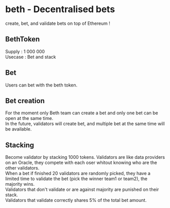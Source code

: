 # beth - Decentralised bets

create, bet, and validate bets on top of Ethereum !

## BethToken

Supply : 1 000 000  
Usecase : Bet and stack

## Bet

Users can bet with the beth token.

## Bet creation

For the moment only Beth team can create a bet and only one bet can be open at the same time.  
In the future, validators will create bet, and multiple bet at the same time will be available.

## Stacking

Become validator by stacking 1000 tokens. Validators are like data providers on an Oracle, they compete with each oser whitout knowing who are the other validators.  
When a bet if finished 20 validators are randomly picked, they have a limited time to validate the bet (pick the winner team1 or team2), the majority wins.  
Validators that don't validate or are against majority are punished on their stack.  
Validators that validate correctly shares 5% of the total bet amount.  
